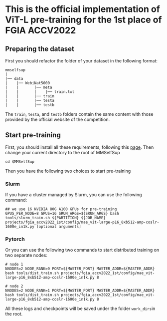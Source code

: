 # This is the official implementation of ViT-L pre-training for the 1st place of FGIA ACCV2022

## Preparing the dataset

First you should refactor the folder of your dataset in the following format:

```text
mmselfsup
|
|── data
|    |── WebiNat5000
|    |       |── meta
|    |       |    |── train.txt
|    |       |── train
|    |       |── testa
|    |       |── testb
```

The `train`, `testa`, and `testb` folders contain the same content with
those provided by the official website of the competition.

## Start pre-training

First, you should install all these requirements, following this [page](https://mmselfsup.readthedocs.io/en/dev-1.x/get_started.html).
Then change your current directory to the root of MMSelfSup

```shell
cd $MMSelfSup
```

Then you have the following two choices to start pre-training

### Slurm

If you have a cluster managed by Slurm, you can use the following command:

```shell
## we use 16 NVIDIA 80G A100 GPUs for pre-training
GPUS_PER_NODE=8 GPUS=16 SRUN_ARGS=${SRUN_ARGS} bash tools/slurm_train.sh ${PARTITION} ${JOB_NAME} projects/fgia_accv2022_1st/config/mae_vit-large-p16_8xb512-amp-coslr-1600e_in1k.py [optional arguments]
```

### Pytorch

Or you can use the following two commands to start distributed training on two separate nodes:

```shell
# node 1
NNODES=2 NODE_RANK=0 PORT=${MASTER_PORT} MASTER_ADDR=${MASTER_ADDR} bash tools/dist_train.sh projects/fgia_accv2022_1st/config/mae_vit-large-p16_8xb512-amp-coslr-1600e_in1k.py 8
```

```shell
# node 2
NNODES=2 NODE_RANK=1 PORT=${MASTER_PORT} MASTER_ADDR=${MASTER_ADDR} bash tools/dist_train.sh projects/fgia_accv2022_1st/config/mae_vit-large-p16_8xb512-amp-coslr-1600e_in1k.py 8
```

All these logs and checkpoints will be saved under the folder `work_dirs`in the root.
